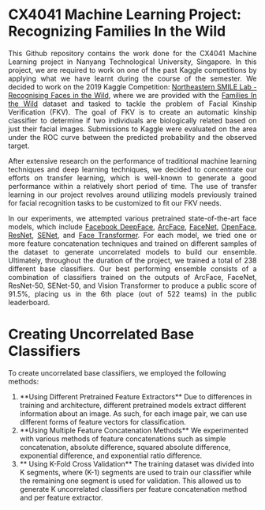 # CX4041 Machine Learning Project: Recognizing Families In the Wild
<p align="justify"> 
This Github repository contains the work done for the CX4041 Machine Learning project in Nanyang Technological University, Singapore. In this project, we are required to work on one of the past Kaggle competitions by applying what we have learnt during the course of the semester. We decided to work on the 2019 Kaggle Competition: <a href="https://www.kaggle.com/competitions/recognizing-faces-in-the-wild/overview">Northeastern SMILE Lab - Recognising Faces in the Wild</a>, where we are provided with the <a href="https://web.northeastern.edu/smilelab/fiw/">Families In the Wild</a> dataset and tasked to tackle the problem of Facial Kinship Verification (FKV). The goal of FKV is to create an automatic kinship classifier to determine if two individuals are biologically related based on just their facial images. Submissions to Kaggle were evaluated on the area under the ROC curve between the predicted probability and the observed target.
</p>

<p align="justify"> 
After extensive research on the performance of traditional machine learning techniques and deep learning techniques, we decided to concentrate our efforts on transfer learning, which is well-known to generate a good performance within a relatively short period of time. The use of transfer learning in our project revolves around utilizing models previously trained for facial recognition tasks to be customized to fit our FKV needs.
</p>

<p align="justify"> 
In our experiments, we attempted various pretrained state-of-the-art face models, which include <a href="https://ieeexplore.ieee.org/document/6909616">Facebook DeepFace</a>, <a href="https://ieeexplore.ieee.org/document/8953658">ArcFace</a>, <a href="https://ieeexplore.ieee.org/document/7298682">FaceNet</a>, <a href="https://ieeexplore.ieee.org/document/7477553">OpenFace</a>, <a href="https://ieeexplore.ieee.org/document/7780459">ResNet</a>, <a href="https://ieeexplore.ieee.org/document/8578843">SENet</a>, and <a href="https://arxiv.org/abs/2103.14803">Face Transformer</a>. For each model, we tried one or more feature concatenation techniques and trained on different samples of the dataset to generate uncorrelated models to build our ensemble. Ultimately, throughout the duration of the project, we trained a total of 238 different base classifiers. Our best performing ensemble consists of a combination of classifiers trained on the outputs of ArcFace, FaceNet, ResNet-50, SENet-50, and Vision Transformer to produce a public score of 91.5%, placing us in the 6th place (out of 522 teams) in the public leaderboard. 
</p>

# Creating Uncorrelated Base Classifiers
To create uncorrelated base classifiers, we employed the following methods:
<ol>
<li> **Using Different Pretrained Feature Extractors**
Due to differences in training and architecture, different pretrained models extract different information about an image. As such, for each image pair, we can use different forms of feature vectors for classification.
<li> **Using Multiple Feature Concatenation Methods**
We experimented with various methods of feature concatenations such as simple concatenation, absolute difference, squared absolute difference, exponential difference, and exponential ratio difference.  
<li>** Using K-Fold Cross Validation**
The training dataset was divided into K segments, where (K-1) segments are used to train our classifier while the remaining one segment is used for validation. This allowed us to generate K uncorrelated classifiers per feature concatenation method and per feature extractor.  
</ol>
